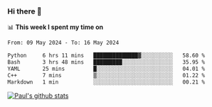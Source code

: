 ### Hi there 👋

📊 **This week I spent my time on**
<!--START_SECTION:waka-->

```txt
From: 09 May 2024 - To: 16 May 2024

Python     6 hrs 11 mins   ██████████████▓░░░░░░░░░░   58.60 %
Bash       3 hrs 48 mins   █████████░░░░░░░░░░░░░░░░   35.95 %
YAML       25 mins         █░░░░░░░░░░░░░░░░░░░░░░░░   04.01 %
C++        7 mins          ▒░░░░░░░░░░░░░░░░░░░░░░░░   01.22 %
Markdown   1 min           ░░░░░░░░░░░░░░░░░░░░░░░░░   00.21 %
```

<!--END_SECTION:waka-->


[![Paul's github stats](https://github-readme-stats.vercel.app/api?username=mickeyouyou&theme=dracula&show_icons=true)](https://github.com/anuraghazra/github-readme-stats)
